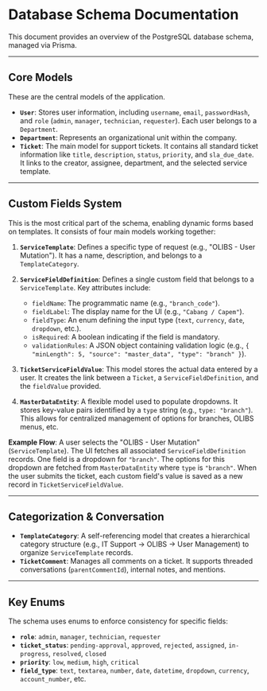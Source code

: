 # Database Schema Documentation

This document provides an overview of the PostgreSQL database schema, managed via Prisma.

---

## Core Models

These are the central models of the application.

- **`User`**: Stores user information, including `username`, `email`, `passwordHash`, and `role` (`admin`, `manager`, `technician`, `requester`). Each user belongs to a `Department`.
- **`Department`**: Represents an organizational unit within the company.
- **`Ticket`**: The main model for support tickets. It contains all standard ticket information like `title`, `description`, `status`, `priority`, and `sla_due_date`. It links to the creator, assignee, department, and the selected service template.

---

## Custom Fields System

This is the most critical part of the schema, enabling dynamic forms based on templates. It consists of four main models working together:

1.  **`ServiceTemplate`**: Defines a specific type of request (e.g., "OLIBS - User Mutation"). It has a name, description, and belongs to a `TemplateCategory`.

2.  **`ServiceFieldDefinition`**: Defines a single custom field that belongs to a `ServiceTemplate`. Key attributes include:
    - `fieldName`: The programmatic name (e.g., `"branch_code"`).
    - `fieldLabel`: The display name for the UI (e.g., `"Cabang / Capem"`).
    - `fieldType`: An enum defining the input type (`text`, `currency`, `date`, `dropdown`, etc.).
    - `isRequired`: A boolean indicating if the field is mandatory.
    - `validationRules`: A JSON object containing validation logic (e.g., `{ "minLength": 5, "source": "master_data", "type": "branch" }`).

3.  **`TicketServiceFieldValue`**: This model stores the actual data entered by a user. It creates the link between a `Ticket`, a `ServiceFieldDefinition`, and the `fieldValue` provided.

4.  **`MasterDataEntity`**: A flexible model used to populate dropdowns. It stores key-value pairs identified by a `type` string (e.g., `type: "branch"`). This allows for centralized management of options for branches, OLIBS menus, etc.

**Example Flow**:
A user selects the "OLIBS - User Mutation" (`ServiceTemplate`). The UI fetches all associated `ServiceFieldDefinition` records. One field is a dropdown for `"branch"`. The options for this dropdown are fetched from `MasterDataEntity` where `type` is `"branch"`. When the user submits the ticket, each custom field's value is saved as a new record in `TicketServiceFieldValue`.

---

## Categorization & Conversation

- **`TemplateCategory`**: A self-referencing model that creates a hierarchical category structure (e.g., IT Support -> OLIBS -> User Management) to organize `ServiceTemplate` records.
- **`TicketComment`**: Manages all comments on a ticket. It supports threaded conversations (`parentCommentId`), internal notes, and mentions.

---

## Key Enums

The schema uses enums to enforce consistency for specific fields:

- **`role`**: `admin`, `manager`, `technician`, `requester`
- **`ticket_status`**: `pending-approval`, `approved`, `rejected`, `assigned`, `in-progress`, `resolved`, `closed`
- **`priority`**: `low`, `medium`, `high`, `critical`
- **`field_type`**: `text`, `textarea`, `number`, `date`, `datetime`, `dropdown`, `currency`, `account_number`, etc.
